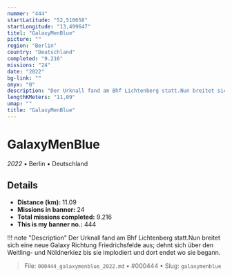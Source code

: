 ```yaml
---
nummer: "444"
startLatitude: "52,510658"
startLongitude: "13,499647"
titel: "GalaxyMenBlue"
picture: ""
region: "Berlin"
country: "Deutschland"
completed: "9.216"
missions: "24"
date: "2022"
bg-link: ""
onyx: "0"
description: "Der Urknall fand am Bhf Lichtenberg statt.Nun breitet sich eine neue Galaxy Richtung Friedrichsfelde aus; dehnt sich über den Weitling- und Nöldnerkiez bis sie implodiert und dort endet wo sie begann."
lengthKMeters: "11,09"
umap: ""
title: "GalaxyMenBlue"
---
```

# GalaxyMenBlue

*2022* • Berlin • Deutschland



## Details
- **Distance (km):** 11.09
- **Missions in banner:** 24
- **Total missions completed:** 9.216
- **This is my banner no.:** 444


!!! note "Description"
    Der Urknall fand am Bhf Lichtenberg statt.Nun breitet sich eine neue Galaxy Richtung Friedrichsfelde aus; dehnt sich über den Weitling- und Nöldnerkiez bis sie implodiert und dort endet wo sie begann.




> File: `000444_galaxymenblue_2022.md` • #000444 • Slug: `galaxymenblue`
